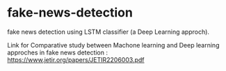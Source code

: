 # fake-news-detection
fake news detection using LSTM classifier (a Deep Learning approch).

Link for Comparative study between Machone learning and Deep learning approches in fake news detection : https://www.jetir.org/papers/JETIR2206003.pdf

